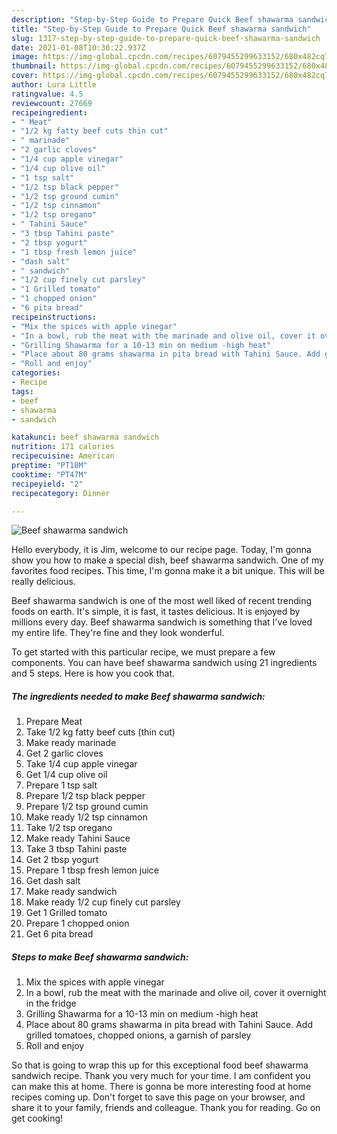 ```yaml
---
description: "Step-by-Step Guide to Prepare Quick Beef shawarma sandwich"
title: "Step-by-Step Guide to Prepare Quick Beef shawarma sandwich"
slug: 1317-step-by-step-guide-to-prepare-quick-beef-shawarma-sandwich
date: 2021-01-08T10:30:22.937Z
image: https://img-global.cpcdn.com/recipes/6079455299633152/680x482cq70/beef-shawarma-sandwich-recipe-main-photo.jpg
thumbnail: https://img-global.cpcdn.com/recipes/6079455299633152/680x482cq70/beef-shawarma-sandwich-recipe-main-photo.jpg
cover: https://img-global.cpcdn.com/recipes/6079455299633152/680x482cq70/beef-shawarma-sandwich-recipe-main-photo.jpg
author: Lura Little
ratingvalue: 4.5
reviewcount: 27669
recipeingredient:
- " Meat"
- "1/2 kg fatty beef cuts thin cut"
- " marinade"
- "2 garlic cloves"
- "1/4 cup apple vinegar"
- "1/4 cup olive oil"
- "1 tsp salt"
- "1/2 tsp black pepper"
- "1/2 tsp ground cumin"
- "1/2 tsp cinnamon"
- "1/2 tsp oregano"
- " Tahini Sauce"
- "3 tbsp Tahini paste"
- "2 tbsp yogurt"
- "1 tbsp fresh lemon juice"
- "dash salt"
- " sandwich"
- "1/2 cup finely cut parsley"
- "1 Grilled tomato"
- "1 chopped onion"
- "6 pita bread"
recipeinstructions:
- "Mix the spices with apple vinegar"
- "In a bowl, rub the meat with the marinade and olive oil, cover it overnight in the fridge"
- "Grilling Shawarma for a 10-13 min on medium -high heat"
- "Place about 80 grams shawarma in pita bread with Tahini Sauce. Add grilled tomatoes, chopped onions, a garnish of parsley"
- "Roll and enjoy"
categories:
- Recipe
tags:
- beef
- shawarma
- sandwich

katakunci: beef shawarma sandwich 
nutrition: 171 calories
recipecuisine: American
preptime: "PT18M"
cooktime: "PT47M"
recipeyield: "2"
recipecategory: Dinner

---
```



![Beef shawarma sandwich](https://img-global.cpcdn.com/recipes/6079455299633152/680x482cq70/beef-shawarma-sandwich-recipe-main-photo.jpg)

Hello everybody, it is Jim, welcome to our recipe page. Today, I'm gonna show you how to make a special dish, beef shawarma sandwich. One of my favorites food recipes. This time, I'm gonna make it a bit unique. This will be really delicious.

Beef shawarma sandwich is one of the most well liked of recent trending foods on earth. It's simple, it is fast, it tastes delicious. It is enjoyed by millions every day. Beef shawarma sandwich is something that I've loved my entire life. They're fine and they look wonderful.




To get started with this particular recipe, we must prepare a few components. You can have beef shawarma sandwich using 21 ingredients and 5 steps. Here is how you cook that.

<!--inarticleads1-->

##### The ingredients needed to make Beef shawarma sandwich:

1. Prepare  Meat
1. Take 1/2 kg fatty beef cuts (thin cut)
1. Make ready  marinade
1. Get 2 garlic cloves
1. Take 1/4 cup apple vinegar
1. Get 1/4 cup olive oil
1. Prepare 1 tsp salt
1. Prepare 1/2 tsp black pepper
1. Prepare 1/2 tsp ground cumin
1. Make ready 1/2 tsp cinnamon
1. Take 1/2 tsp oregano
1. Make ready  Tahini Sauce
1. Take 3 tbsp Tahini paste
1. Get 2 tbsp yogurt
1. Prepare 1 tbsp fresh lemon juice
1. Get dash salt
1. Make ready  sandwich
1. Make ready 1/2 cup finely cut parsley
1. Get 1 Grilled tomato
1. Prepare 1 chopped onion
1. Get 6 pita bread




<!--inarticleads2-->

##### Steps to make Beef shawarma sandwich:

1. Mix the spices with apple vinegar
1. In a bowl, rub the meat with the marinade and olive oil, cover it overnight in the fridge
1. Grilling Shawarma for a 10-13 min on medium -high heat
1. Place about 80 grams shawarma in pita bread with Tahini Sauce. Add grilled tomatoes, chopped onions, a garnish of parsley
1. Roll and enjoy




So that is going to wrap this up for this exceptional food beef shawarma sandwich recipe. Thank you very much for your time. I am confident you can make this at home. There is gonna be more interesting food at home recipes coming up. Don't forget to save this page on your browser, and share it to your family, friends and colleague. Thank you for reading. Go on get cooking!
